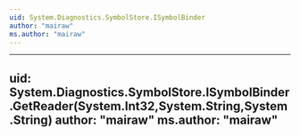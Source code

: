 ```yaml
---
uid: System.Diagnostics.SymbolStore.ISymbolBinder
author: "mairaw"
ms.author: "mairaw"
---
```


---
uid: System.Diagnostics.SymbolStore.ISymbolBinder.GetReader(System.Int32,System.String,System.String)
author: "mairaw"
ms.author: "mairaw"
---
